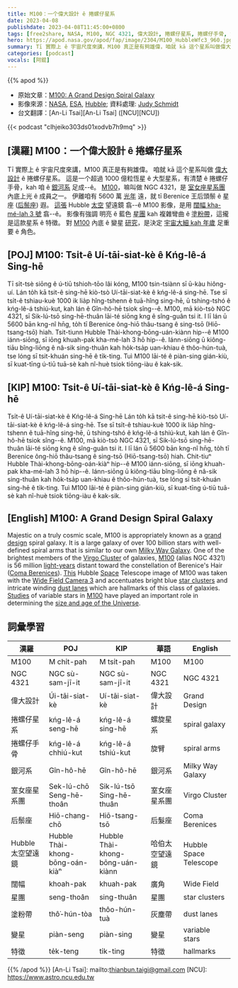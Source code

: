 ```yaml
---
title: M100：一个偉大設計 ê 捲螺仔星系
date: 2023-04-08
publishdate: 2023-04-08T11:45:00+0800
tags: [free2share, NASA, M100, NGC 4321, 偉大設計, 捲螺仔星系, 捲螺仔手骨, 銀河系, 室女座星系團, 后鬃座, Hubble 太空望遠鏡, 闊幅, 星團, 塗粉帶, 變星]
hero: https://apod.nasa.gov/apod/fap/image/2304/M100_HubbleWfc3_960.jpg
summary: Tī 實際上 ê 宇宙尺度來講，M100 真正是有夠雄偉，咱就 kā 這个星系叫做偉大設計 ê 捲螺仔星系。
categories: [podcast]
vocals: [阿錕]
---
```


{{% apod %}}

- 原始文章：[M100: A Grand Design Spiral Galaxy](https://apod.nasa.gov/apod/ap230408.html)
- 影像來源：[NASA](https://www.nasa.gov/), [ESA](https://www.esa.int/), [Hubble](https://www.nasa.gov/mission_pages/hubble/story/index.html); 資料處理: [Judy Schmidt](https://www.flickr.com/photos/geckzilla/)
- 台文翻譯：[An-Li Tsai][An-Li Tsai] ([NCU][NCU])

{{< podcast "clhjeiko303ds01xodvb7h9mq" >}}

## [漢羅] M100：一个偉大設計 ê 捲螺仔星系
Tī 實際上 ê 宇宙尺度來講，M100 真正是有夠雄偉。
咱就 kā 這个星系叫做 [偉大設計][grand design] ê 捲螺仔星系。
這是一个超過 1000 億粒恆星 ê 大型星系，有清楚 ê 捲螺仔手骨，kah 咱 ê [銀河系][Milky Way Galaxy] 足成--ê。
[M100][M100 1]，嘛叫做 NGC 4321，是 [室女座星系團][Virgo Cluster] 內底上光 ê 成員之一。
伊離咱有 5600 萬 [光年][light-years] 遠，就 tī Berenice 王后頭鬃 ê 星座 ([后鬃座][Coma Berenices]) 遐。
[這張][This] Hubble [太空][Space] 望遠鏡 翕--ê M100 影像，是用 [闊幅 kha-mé-lah 3 號][Wide Field Camera 3] 翕--ê。
影像有強調 明亮 ê 藍色 [星團][star clusters] kah 複雜彎曲 ê [塗粉帶][dust lanes]，這攏是這款星系 ê 特徵。
對 [M100][M100 2] 內底 ê 變星 [研究][Studies]，是決定 [宇宙大細 kah 年歲][size and age of the Universe] 足重要 ê 角色。

## [POJ] M100: Tsi̍t-ê Uí-tāi-siat-kè ê Kńg-lê-á Sing-hē
Tī si̍t-tsè siōng ê ú-tiū tshioh-tōo lâi kóng, M100 tsin-tsiànn sī ū-kàu hiông-uí.
Lán to̍h kā tsit-ê sing-hē kiò-tsò Uí-tāi-siat-kè ê kńg-lê-á sing-hē.
Tse sī tsi̍t-ê tshiau-kuè 1000 ik lia̍p hîng-tshenn ê tuā-hîng sing-hē, ū tshing-tshó ê kńg-lê-á tshiú-kut, kah lán ê Gîn-hô-hē tsiok sîng--ê.
M100, mā kiò-tsò NGC 4321, sī Sik-lú-tsō sing-hē-thuân lāi-té siōng kng ê sîng-guân tsi it.
I lī lán ū 5600 bān kng-nî hn̄g, to̍h tī Berenice ông-hiō thâu-tsang ê sing-tsō (Hiō-tsang-tsō) hiah.
Tsit-tiunn Hubble Thài-khong-bōng-uán-kiànn hip--ê M100 iánn-siōng, sī iōng khuah-pak kha-mé-lah 3 hō hip--ê.
Iánn-siōng ū kiông-tiāu bîng-liōng ê nâ-sik sing-thuân kah ho̍k-tsa̍p uan-khiau ê thôo-hún-tuà, tse lóng sī tsit-khuán sing-hē ê ti̍k-ting.
Tuì M100 lāi-té ê piàn-sing gián-kiù, sī kuat-tīng ú-tiū tuā-sè kah nî-huè tsiok tiōng-iàu ê kak-sik.

## [KIP] M100: Tsi̍t-ê Uí-tāi-siat-kè ê Kńg-lê-á Sing-hē
Tsi̍t-ê Uí-tāi-siat-kè ê Kńg-lê-á Sing-hē
Lán to̍h kā tsit-ê sing-hē kiò-tsò Uí-tāi-siat-kè ê kńg-lê-á sing-hē.
Tse sī tsi̍t-ê tshiau-kuè 1000 ik lia̍p hîng-tshenn ê tuā-hîng sing-hē, ū tshing-tshó ê kńg-lê-á tshiú-kut, kah lán ê Gîn-hô-hē tsiok sîng--ê.
M100, mā kiò-tsò NGC 4321, sī Sik-lú-tsō sing-hē-thuân lāi-té siōng kng ê sîng-guân tsi it.
I lī lán ū 5600 bān kng-nî hn̄g, to̍h tī Berenice ông-hiō thâu-tsang ê sing-tsō (Hiō-tsang-tsō) hiah.
Chit-tiuⁿ Hubble Thài-khong-bōng-oán-kiàⁿ hip--ê M100 iánn-siōng, sī iōng khuah-pak kha-mé-lah 3 hō hip--ê.
Iánn-siōng ū kiông-tiāu bîng-liōng ê nâ-sik sing-thuân kah ho̍k-tsa̍p uan-khiau ê thôo-hún-tuà, tse lóng sī tsit-khuán sing-hē ê ti̍k-ting.
Tuì M100 lāi-té ê piàn-sing gián-kiù, sī kuat-tīng ú-tiū tuā-sè kah nî-huè tsiok tiōng-iàu ê kak-sik.

## [English] M100: A Grand Design Spiral Galaxy
Majestic on a truly cosmic scale, M100 is appropriately known as a [grand design][grand design] spiral galaxy.
It is a large galaxy of over 100 billion stars with well-defined spiral arms that is similar to our own [Milky Way Galaxy][Milky Way Galaxy].
One of the brightest members of the [Virgo Cluster][Virgo Cluster] of galaxies, [M100][M100 1] (alias NGC 4321) is 56 million [light-years][light-years] distant toward the constellation of Berenice's Hair ([Coma Berenices][Coma Berenices]).
[This][This] Hubble [Space][Space] Telescope image of M100 was taken with the [Wide Field Camera 3][Wide Field Camera 3] and accentuates bright blue [star clusters][star clusters] and intricate winding [dust lanes][dust lanes] which are hallmarks of this class of galaxies.
[Studies][Studies] of variable stars in [M100][M100 2] have played an important role in determining the [size and age of the Universe][size and age of the Universe].

## 詞彙學習

|漢羅|POJ|KIP|華語|English|
|-|-|-|-|-|
|M100|M chi̍t-pah|M tsi̍t-pah|M100|M100|
|NGC 4321|NGC sù-sam-jī-it|NGC sù-sam-jī-it|NGC 4321|NGC 4321|
|偉大設計|Úi-tāi-siat-kè|Uí-tāi-siat-kè|偉大設計|Grand Design|
|捲螺仔星系|kńg-lê-á seng-hē|kńg-lê-á sing-hē|螺旋星系|spiral galaxy|
|捲螺仔手骨|kńg-lê-á chhiú-kut|kńg-lê-á tshiú-kut|旋臂|spiral arms|
|銀河系|Gîn-hô-hē|Gîn-hô-hē|銀河系|Milky Way Galaxy|
|室女座星系團|Sek-lú-chō Seng-hē-thoân|Sik-lú-tsō Sing-hē-thuân|室女座星系團|Virgo Cluster|
|后鬃座|Hiō-chang-chō|Hiō-tsang-tsō|后髮座|Coma Berenices|
|Hubble 太空望遠鏡|Hubble Thài-khong-bōng-oán-kiàⁿ|Hubble Thài-khong-bōng-uán-kiànn|哈伯太空望遠鏡|Hubble Space Telescope|
|闊幅|khoah-pak|khuah-pak|廣角|Wide Field|
|星團|seng-thoân|sing-thuân|星團|star clusters|
|塗粉帶|thô͘-hún-tòa|thôo-hún-tuà|灰塵帶|dust lanes|
|變星|piàn-seng|piàn-sing|變星|variable stars|
|特徵|te̍k-teng|ti̍k-ting|特徵|hallmarks|

{{% /apod %}}
[An-Li Tsai]: mailto:thianbun.taigi@gmail.com
[NCU]: https://www.astro.ncu.edu.tw

[copyright]: https://apod.nasa.gov/apod/fap/lib/about_apod.html#srapply
[License]: https://creativecommons.org/licenses/by/2.0/

[grand design]:https://en.wikipedia.org/wiki/Grand_design_spiral_galaxy
[Milky Way Galaxy]:https://imagine.gsfc.nasa.gov/science/objects/milkyway1.html
[Virgo Cluster]:https://apod.nasa.gov/apod/ap110422.html
[M100 1]:https://en.wikipedia.org/wiki/Messier_100
[light-years]:https://spaceplace.nasa.gov/light-year/
[Coma Berenices]:https://en.wikipedia.org/wiki/Coma_Berenices
[This]:https://esahubble.org/images/potw1850a/
[Space]:https://www.nasa.gov/mission_pages/hubble/story/index.html
[Wide Field Camera 3]:https://www.spacetelescope.org/about/general/instruments/wfc3/
[star clusters]:https://apod.nasa.gov/apod/open_clusters.html
[dust lanes]:https://apod.nasa.gov/apod/ap140726.html
[Studies]:https://external-preview.redd.it/8lNLY_NUtEIhb7yFEkZRRM8f4dZAHtpCMA0WcYnBrx4.gif?format=png8&s=b2c51a3ed02455e471f6d48dd5e3be009a815ff4
[M100 2]:https://www.nasa.gov/feature/goddard/2017/messier-100
[size and age of the Universe]:http://apod.nasa.gov/debate/debate96.html
